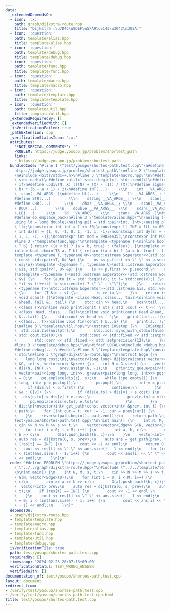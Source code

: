 ```yaml
---
data:
  _extendedDependsOn:
  - icon: ':x:'
    path: graph/dijkstra-route.hpp
    title: "Dijkstra (\u7D4C\u8DEF\u5FA9\u5143\u3042\u308A)"
  - icon: ':question:'
    path: template/alias.hpp
    title: template/alias.hpp
  - icon: ':question:'
    path: template/debug.hpp
    title: template/debug.hpp
  - icon: ':question:'
    path: template/func.hpp
    title: template/func.hpp
  - icon: ':question:'
    path: template/macro.hpp
    title: template/macro.hpp
  - icon: ':question:'
    path: template/template.hpp
    title: template/template.hpp
  - icon: ':question:'
    path: template/util.hpp
    title: template/util.hpp
  _extendedRequiredBy: []
  _extendedVerifiedWith: []
  _isVerificationFailed: true
  _pathExtension: cpp
  _verificationStatusIcon: ':x:'
  attributes:
    '*NOT_SPECIAL_COMMENTS*': ''
    PROBLEM: https://judge.yosupo.jp/problem/shortest_path
    links:
    - https://judge.yosupo.jp/problem/shortest_path
  bundledCode: "#line 1 \"test/yosupo/shortes-path.test.cpp\"\n#define PROBLEM \"\
    https://judge.yosupo.jp/problem/shortest_path\"\n#line 2 \"template/template.hpp\"\
    \n#include <bits/stdc++.h>\n#line 3 \"template/macro.hpp\"\n\n#define all(x) std::begin(x),\
    \ std::end(x)\n#define rall(x) std::rbegin(x), std::rend(x)\n#define elif else\
    \ if\n#define updiv(N, X) (((N) + (X) - (1)) / (X))\n#define sigma(a, b) ((a +\
    \ b) * (b - a + 1) / 2)\n#define INT(...)     \\\n    int __VA_ARGS__; \\\n  \
    \  scan(__VA_ARGS__)\n#define LL(...)     \\\n    ll __VA_ARGS__; \\\n    scan(__VA_ARGS__)\n\
    #define STR(...)        \\\n    string __VA_ARGS__; \\\n    scan(__VA_ARGS__)\n\
    #define CHR(...)      \\\n    char __VA_ARGS__; \\\n    scan(__VA_ARGS__)\n#define\
    \ DOU(...)        \\\n    double __VA_ARGS__; \\\n    scan(__VA_ARGS__)\n#define\
    \ LD(...)     \\\n    ld __VA_ARGS__; \\\n    scan(__VA_ARGS__)\n#define pb push_back\n\
    #define eb emplace_back\n#line 3 \"template/alias.hpp\"\n\nusing ll = long long;\n\
    using ld = long double;\nusing pii = std::pair<int, int>;\nusing pll = std::pair<ll,\
    \ ll>;\nconstexpr int inf = 1 << 30;\nconstexpr ll INF = 1LL << 60;\nconstexpr\
    \ int dx[8] = {1, 0, -1, 0, 1, -1, 1, -1};\nconstexpr int dy[8] = {0, 1, 0, -1,\
    \ 1, 1, -1, -1};\nconstexpr int mod = 998244353;\nconstexpr int MOD = 1e9 + 7;\n\
    #line 3 \"template/func.hpp\"\n\ntemplate <typename T>\ninline bool chmax(T& a,\
    \ T b) { return ((a < b) ? (a = b, true) : (false)); }\ntemplate <typename T>\n\
    inline bool chmin(T& a, T b) { return ((a > b) ? (a = b, true) : (false)); }\n\
    template <typename T, typename U>\nstd::ostream &operator<<(std::ostream &os,\
    \ const std::pair<T, U> &p) {\n    os << p.first << \" \" << p.second;\n    return\
    \ os;\n}\ntemplate <typename T, typename U>\nstd::istream &operator>>(std::istream\
    \ &is, std::pair<T, U> &p) {\n    is >> p.first >> p.second;\n    return is;\n\
    }\ntemplate <typename T>\nstd::ostream &operator<<(std::ostream &os, const std::vector<T>\
    \ &v) {\n    for (auto it = std::begin(v); it != std::end(v);) {\n        os <<\
    \ *it << ((++it) != std::end(v) ? \" \" : \"\");\n    }\n    return os;\n}\ntemplate\
    \ <typename T>\nstd::istream &operator>>(std::istream &is, std::vector<T> &v)\
    \ {\n    for (T &in : v) {\n        is >> in;\n    }\n    return is;\n}\ninline\
    \ void scan() {}\ntemplate <class Head, class... Tail>\ninline void scan(Head\
    \ &head, Tail &...tail) {\n    std::cin >> head;\n    scan(tail...);\n}\ntemplate\
    \ <class T>\ninline void print(const T &t) { std::cout << t << '\\n'; }\ntemplate\
    \ <class Head, class... Tail>\ninline void print(const Head &head, const Tail\
    \ &...tail) {\n    std::cout << head << ' ';\n    print(tail...);\n}\ntemplate\
    \ <class... T>\ninline void fin(const T &...a) {\n    print(a...);\n    exit(0);\n\
    }\n#line 3 \"template/util.hpp\"\n\nstruct IOSetup {\n    IOSetup() {\n      \
    \  std::cin.tie(nullptr);\n        std::ios::sync_with_stdio(false);\n       \
    \ std::cout.tie(0);\n        std::cout << std::fixed << std::setprecision(12);\n\
    \        std::cerr << std::fixed << std::setprecision(12);\n    }\n} IOSetup;\n\
    #line 3 \"template/debug.hpp\"\n\n#ifdef LOCAL\n#include <debug.hpp>\n#else\n\
    #define debug(...)\n#endif\n#line 8 \"template/template.hpp\"\nusing namespace\
    \ std;\n#line 3 \"graph/dijkstra-route.hpp\"\n\nstruct Edge {\n    long long to;\n\
    \    long long cost;\n};\nvector<long long> dijkstra(const vector<vector<Edge>>\
    \ &G, int s, vector<int> &prev) {\n    int N = G.size();\n    vector<long long>\
    \ dis(N, INF);\n    prev.assign(N, -1);\n    priority_queue<pair<long long, int>,\
    \ vector<pair<long long, int>>, greater<pair<long long, int>>> pq;\n    dis[s]\
    \ = 0;\n    pq.emplace(dis[s], s);\n    while (!pq.empty()) {\n        pair<long\
    \ long, int> p = pq.top();\n        pq.pop();\n        int v = p.second;\n   \
    \     if (dis[v] < p.first) {\n            continue;\n        }\n        for (auto\
    \ &e : G[v]) {\n            if (dis[e.to] > dis[v] + e.cost) {\n             \
    \   dis[e.to] = dis[v] + e.cost;\n                prev[e.to] = v;\n          \
    \      pq.emplace(dis[e.to], e.to);\n            }\n        }\n    }\n    return\
    \ dis;\n}\nvector<int> get_path(const vector<int> &prev, int t) {\n    vector<int>\
    \ path;\n    for (int cur = t; cur != -1; cur = prev[cur]) {\n        path.push_back(cur);\n\
    \    }\n    reverse(path.begin(), path.end());\n    return path;\n}\n#line 4 \"\
    test/yosupo/shortes-path.test.cpp\"\n\nint main() {\n    int N, M, s, t;\n   \
    \ cin >> N >> M >> s >> t;\n    vector<vector<Edge>> G(N, vector<Edge>(0));\n\
    \    for (int i = 0; i < M; i++) {\n        int a, b, c;\n        cin >> a >>\
    \ b >> c;\n        G[a].push_back({b, c});\n    }\n    vector<int> prev;\n   \
    \ auto res = dijkstra(G, s, prev);\n    auto ans = get_path(prev, t);\n    if\
    \ (res[t] == INF) {\n        cout << -1 << endl;\n        return 0;\n    }\n \
    \   cout << res[t] << \" \" << ans.size() - 1 << endl;\n    for (int i = 0; i\
    \ < (int)ans.size() - 1; i++) {\n        cout << ans[i] << \" \" << ans[i + 1]\
    \ << endl;\n    }\n}\n"
  code: "#define PROBLEM \"https://judge.yosupo.jp/problem/shortest_path\"\n#include\
    \ \"../../graph/dijkstra-route.hpp\"\n#include \"../../template/template.hpp\"\
    \n\nint main() {\n    int N, M, s, t;\n    cin >> N >> M >> s >> t;\n    vector<vector<Edge>>\
    \ G(N, vector<Edge>(0));\n    for (int i = 0; i < M; i++) {\n        int a, b,\
    \ c;\n        cin >> a >> b >> c;\n        G[a].push_back({b, c});\n    }\n  \
    \  vector<int> prev;\n    auto res = dijkstra(G, s, prev);\n    auto ans = get_path(prev,\
    \ t);\n    if (res[t] == INF) {\n        cout << -1 << endl;\n        return 0;\n\
    \    }\n    cout << res[t] << \" \" << ans.size() - 1 << endl;\n    for (int i\
    \ = 0; i < (int)ans.size() - 1; i++) {\n        cout << ans[i] << \" \" << ans[i\
    \ + 1] << endl;\n    }\n}"
  dependsOn:
  - graph/dijkstra-route.hpp
  - template/template.hpp
  - template/macro.hpp
  - template/alias.hpp
  - template/func.hpp
  - template/util.hpp
  - template/debug.hpp
  isVerificationFile: true
  path: test/yosupo/shortes-path.test.cpp
  requiredBy: []
  timestamp: '2024-02-25 20:07:13+09:00'
  verificationStatus: TEST_WRONG_ANSWER
  verifiedWith: []
documentation_of: test/yosupo/shortes-path.test.cpp
layout: document
redirect_from:
- /verify/test/yosupo/shortes-path.test.cpp
- /verify/test/yosupo/shortes-path.test.cpp.html
title: test/yosupo/shortes-path.test.cpp
---
```

